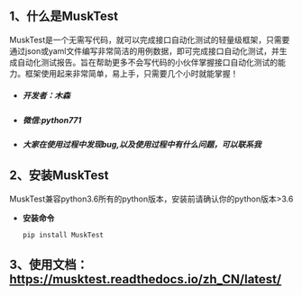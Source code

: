 #
##  1、什么是MuskTest

MuskTest是一个无需写代码，就可以完成接口自动化测试的轻量级框架，只需要通过json或yaml文件编写非常简洁的用例数据，即可完成接口自动化测试，并生成自动化测试报告。旨在帮助更多不会写代码的小伙伴掌握接口自动化测试的能力。框架使用起来非常简单，易上手，只需要几个小时就能掌握！


- ##### 开发者：木森
- ##### 微信:python771

- ##### 大家在使用过程中发现bug,以及使用过程中有什么问题，可以联系我
## 2、安装MuskTest

MuskTest兼容python3.6所有的python版本，安装前请确认你的python版本>3.6

- **安装命令**

    `
    pip install MuskTest
    `
    
## 3、使用文档：https://musktest.readthedocs.io/zh_CN/latest/